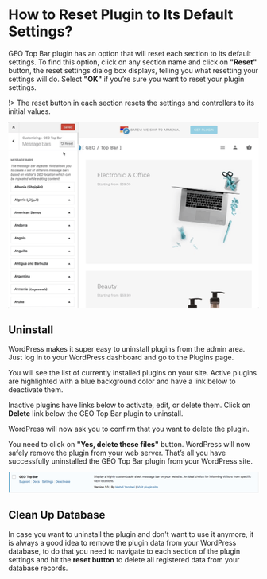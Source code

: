 # How to Reset Plugin to Its Default Settings?

GEO Top Bar plugin has an option that will reset each section to its default settings. To find this option, click on any section name  and click on **"Reset"** button, the reset settings dialog box displays, telling you what resetting your settings will do. Select **"OK"** if you’re sure you want to reset your plugin settings.

!> The reset button in each section resets the settings and controllers to its initial values.

![Reset Plugin Settings](img/reset-plugin-settings_oek2tz.gif)

## Uninstall

WordPress makes it super easy to uninstall plugins from the admin area. Just log in to your WordPress dashboard and go to the Plugins page.

You will see the list of currently installed plugins on your site. Active plugins are highlighted with a blue background color and have a link below to deactivate them.

Inactive plugins have links below to activate, edit, or delete them. Click on **Delete** link below the GEO Top Bar plugin to uninstall.

WordPress will now ask you to confirm that you want to delete the plugin.

You need to click on **"Yes, delete these files"** button. WordPress will now safely remove the plugin from your web server.
That’s all you have successfully uninstalled the GEO Top Bar plugin from your WordPress site.

![Uninstall GEO Top Bar Plugin](img/uninstall-geo-top-bar_zwwrcu.png)

## Clean Up Database

In case you want to uninstall the plugin and don't want to use it anymore, it is always a good idea to remove the plugin data from your WordPress database, to do that you need to navigate to each section of the plugin settings and hit the **reset button** to delete all registered data from your database records.
